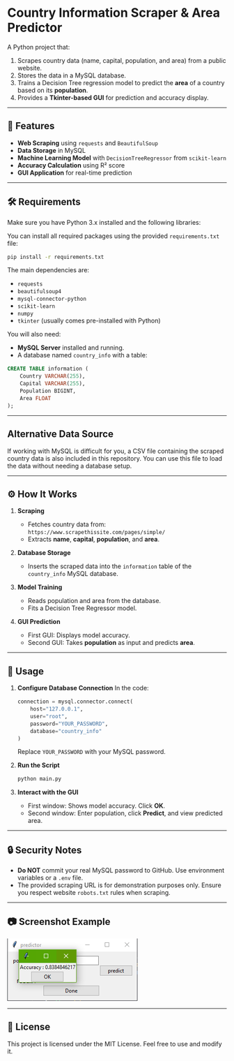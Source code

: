 
# Country Information Scraper & Area Predictor

A Python project that:
1. Scrapes country data (name, capital, population, and area) from a public website.
2. Stores the data in a MySQL database.
3. Trains a Decision Tree regression model to predict the **area** of a country based on its **population**.
4. Provides a **Tkinter-based GUI** for prediction and accuracy display.

---

## 📌 Features
- **Web Scraping** using `requests` and `BeautifulSoup`
- **Data Storage** in MySQL
- **Machine Learning Model** with `DecisionTreeRegressor` from `scikit-learn`
- **Accuracy Calculation** using R² score
- **GUI Application** for real-time prediction

---

## 🛠️ Requirements
Make sure you have Python 3.x installed and the following libraries:

You can install all required packages using the provided `requirements.txt` file:

```bash
pip install -r requirements.txt
````

The main dependencies are:

* `requests`
* `beautifulsoup4`
* `mysql-connector-python`
* `scikit-learn`
* `numpy`
* `tkinter` (usually comes pre-installed with Python)

You will also need:

* **MySQL Server** installed and running.
* A database named `country_info` with a table:

```sql
CREATE TABLE information (
    Country VARCHAR(255),
    Capital VARCHAR(255),
    Population BIGINT,
    Area FLOAT
);
```

---

## Alternative Data Source

If working with MySQL is difficult for you, a CSV file containing the scraped country data is also included in this repository.
You can use this file to load the data without needing a database setup.

---

## ⚙️ How It Works

1. **Scraping**

   * Fetches country data from:
     `https://www.scrapethissite.com/pages/simple/`
   * Extracts **name**, **capital**, **population**, and **area**.

2. **Database Storage**

   * Inserts the scraped data into the `information` table of the `country_info` MySQL database.

3. **Model Training**

   * Reads population and area from the database.
   * Fits a Decision Tree Regressor model.

4. **GUI Prediction**

   * First GUI: Displays model accuracy.
   * Second GUI: Takes **population** as input and predicts **area**.

---

## 🚀 Usage

1. **Configure Database Connection**
   In the code:

   ```python
   connection = mysql.connector.connect(
       host="127.0.0.1",
       user="root",
       password="YOUR_PASSWORD",
       database="country_info"
   )
   ```

   Replace `YOUR_PASSWORD` with your MySQL password.

2. **Run the Script**

   ```bash
   python main.py
   ```

3. **Interact with the GUI**

   * First window: Shows model accuracy. Click **OK**.
   * Second window: Enter population, click **Predict**, and view predicted area.

---

## 🔒 Security Notes

* **Do NOT** commit your real MySQL password to GitHub. Use environment variables or a `.env` file.
* The provided scraping URL is for demonstration purposes only. Ensure you respect website `robots.txt` rules when scraping.

---

## 📷 Screenshot Example

![GUI Screenshot](image.png)

---

## 📜 License

This project is licensed under the MIT License. Feel free to use and modify it.
